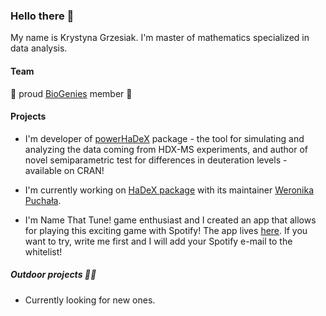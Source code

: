 ### Hello there 👋

My name is Krystyna Grzesiak. I'm master of mathematics specialized in data analysis.

#### Team

:genie: proud [BioGenies](https://github.com/BioGenies) member :genie:

#### Projects

- I'm developer of [powerHaDeX](https://github.com/hadexversum/powerHaDeX) package - the tool for simulating and analyzing the data coming from HDX-MS experiments, and author of novel semiparametric test for differences in deuteration levels - available on CRAN!

- I'm currently working on [HaDeX package](https://github.com/hadexversum/HaDeX) with its maintainer [Weronika Puchała](https://github.com/werpuc).

- I'm Name That Tune! game enthusiast and I created an app that allows for playing this exciting game with Spotify! The app lives [here](https://krystynagrzesiak.shinyapps.io/NTT-test). If you want to try, write me first and I will add your Spotify e-mail to the whitelist! 

##### Outdoor projects :climbing_woman:

- Currently looking for new ones.
